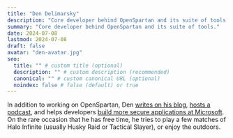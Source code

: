 ```yaml
---
title: "Den Delimarsky"
description: "Core developer behind OpenSpartan and its suite of tools."
summary: "Core developer behind OpenSpartan and its suite of tools."
date: 2024-07-08
lastmod: 2024-07-08
draft: false
avatar: "den-avatar.jpg"
seo:
  title: "" # custom title (optional)
  description: "" # custom description (recommended)
  canonical: "" # custom canonical URL (optional)
  noindex: false # false (default) or true
---
```


In addition to working on OpenSpartan, Den [writes on his blog](https://den.dev), [hosts a podcast](https://theworkitem.com), and helps developers [build more secure applications at Microsoft](https://msal.dev). On the rare occasion that he has free time, he tries to play a few matches of Halo Infinite (usually Husky Raid or Tactical Slayer), or enjoy the outdoors.
